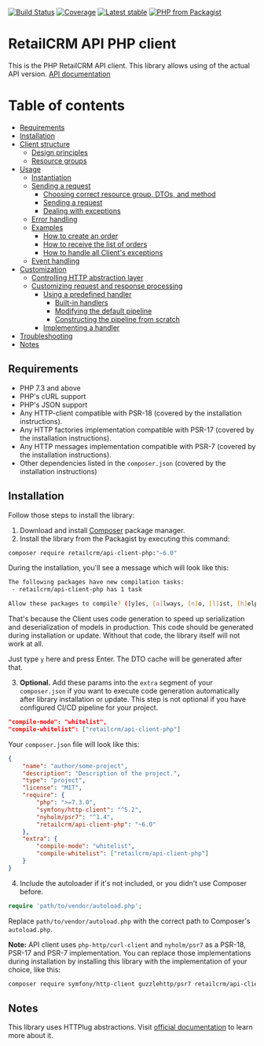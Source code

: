 [![Build Status](https://github.com/retailcrm/api-client-php/workflows/CI/badge.svg)](https://github.com/retailcrm/api-client-php/actions)
[![Coverage](https://img.shields.io/codecov/c/gh/retailcrm/api-client-php/master.svg?logo=codecov&logoColor=white)](https://codecov.io/gh/retailcrm/api-client-php)
[![Latest stable](https://img.shields.io/packagist/v/retailcrm/api-client-php.svg)](https://packagist.org/packages/retailcrm/api-client-php)
[![PHP from Packagist](https://img.shields.io/packagist/php-v/retailcrm/api-client-php.svg?logo=php&logoColor=white)](https://packagist.org/packages/retailcrm/api-client-php)


# RetailCRM API PHP client

This is the PHP RetailCRM API client. This library allows using of the actual API version. [API documentation](http://retailcrm.github.io/api-client-php)

# Table of contents

* [Requirements](#requirements)
* [Installation](#installation)
* [Client structure](doc/structure.md)
    + [Design principles](doc/structure.md#design-principles)
    + [Resource groups](doc/structure.md#resource-groups)
* [Usage](doc/usage/usage.md)
    + [Instantiation](doc/usage/instantiation.md)
    + [Sending a request](doc/usage/sending_a_request.md)
        + [Choosing correct resource group, DTOs, and method](doc/usage/sending_a_request.md#choosing-correct-resource-group-dtos-and-method)
        + [Sending a request](doc/usage/sending_a_request.md#sending-a-request)
        + [Dealing with exceptions](doc/usage/sending_a_request.md#dealing-with-exceptions)
    + [Error handling](doc/usage/error_handling.md)
    + [Examples](doc/usage/examples)
        + [How to create an order](doc/usage/examples/create_order.md)
        + [How to receive the list of orders](doc/usage/examples/fetch_orders.md)
        + [How to handle all Client's exceptions](doc/usage/examples/complete_error_handling_example.md)
    + [Event handling](doc/usage/event_handing.md)
* [Customization](doc/customization/customization.md)
    + [Controlling HTTP abstraction layer](doc/customization/different_psr_implementations.md)
    + [Customizing request and response processing](doc/customization/pipelines/implementing_a_handler.md)
        + [Using a predefined handler](doc/customization/pipelines/using_a_predefined_handler.md)
            + [Built-in handlers](doc/customization/pipelines/using_a_predefined_handler.md#built-in-handlers)
            + [Modifying the default pipeline](doc/customization/pipelines/using_a_predefined_handler.md#modifying-the-default-pipeline)
            + [Constructing the pipeline from scratch](doc/customization/pipelines/using_a_predefined_handler.md#constructing-the-pipeline-from-scratch)
        + [Implementing a handler](doc/customization/pipelines/implementing_a_handler.md)
* [Troubleshooting](doc/troubleshooting.md)
* [Notes](#notes)

## Requirements

* PHP 7.3 and above
* PHP's cURL support
* PHP's JSON support
* Any HTTP-client compatible with PSR-18 (covered by the installation instructions).
* Any HTTP factories implementation compatible with PSR-17 (covered by the installation instructions).
* Any HTTP messages implementation compatible with PSR-7 (covered by the installation instructions).
* Other dependencies listed in the `composer.json` (covered by the installation instructions)

## Installation

Follow those steps to install the library:

1. Download and install [Composer](https://getcomposer.org/download/) package manager.
2. Install the library from the Packagist by executing this command:
```bash
composer require retailcrm/api-client-php:"~6.0"
```
During the installation, you'll see a message which will look like this:
```sh
The following packages have new compilation tasks:
 - retailcrm/api-client-php has 1 task

Allow these packages to compile? ([y]es, [a]lways, [n]o, [l]ist, [h]elp)
```
That's because the Client uses code generation to speed up serialization and deserialization of models in production. This code should be generated during installation or update. Without that code, the library itself will not work at all.

Just type `y` here and press Enter. The DTO cache will be generated after that.

3. **Optional.** Add these params into the `extra` segment of your `composer.json` if you want to execute code generation automatically after library installation or update. This step is not optional if you have configured CI/CD pipeline for your project.
```json
"compile-mode": "whitelist",
"compile-whitelist": ["retailcrm/api-client-php"]
```

Your `composer.json` file will look like this:
```json
{
    "name": "author/some-project",
    "description": "Description of the project.",
    "type": "project",
    "license": "MIT",
    "require": {
        "php": ">=7.3.0",
        "symfony/http-client": "^5.2",
        "nyholm/psr7": "^1.4",
        "retailcrm/api-client-php": "~6.0"
    },
    "extra": {
        "compile-mode": "whitelist",
        "compile-whitelist": ["retailcrm/api-client-php"]
    }
}
```

4. Include the autoloader if it's not included, or you didn't use Composer before.
```php
require 'path/to/vendor/autoload.php';
```

Replace `path/to/vendor/autoload.php` with the correct path to Composer's `autoload.php`.

**Note:** API client uses `php-http/curl-client` and `nyholm/psr7` as a PSR-18, PSR-17 and PSR-7 implementation.
You can replace those implementations during installation by installing this library with the implementation of your choice, like this:
```sh
composer require symfony/http-client guzzlehttp/psr7 retailcrm/api-client-php:"~6.0"
```

## Notes

This library uses HTTPlug abstractions. Visit [official documentation](http://docs.php-http.org/en/latest/httplug/users.html) to learn more about it.
